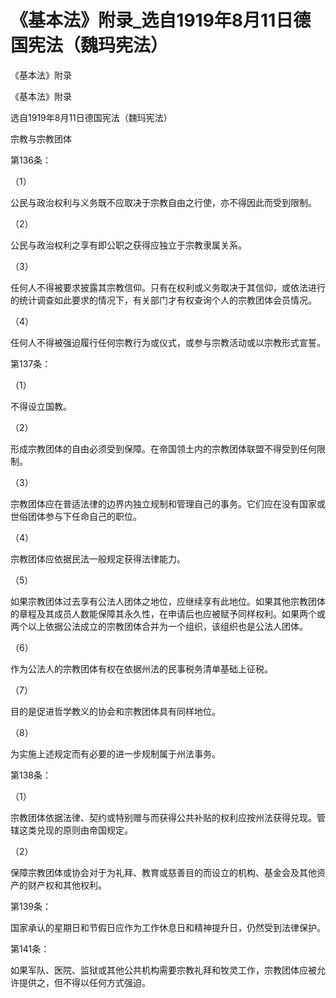 # 《基本法》附录_选自1919年8月11日德国宪法（魏玛宪法）

《基本法》附录

《基本法》附录

选自1919年8月11日德国宪法（魏玛宪法）

宗教与宗教团体

第136条：

（1）

公民与政治权利与义务既不应取决于宗教自由之行使，亦不得因此而受到限制。

（2）

公民与政治权利之享有即公职之获得应独立于宗教隶属关系。

（3）

任何人不得被要求披露其宗教信仰。只有在权利或义务取决于其信仰，或依法进行的统计调查如此要求的情况下，有关部门才有权查询个人的宗教团体会员情况。

（4）

任何人不得被强迫履行任何宗教行为或仪式，或参与宗教活动或以宗教形式宣誓。

第137条：

（1）

不得设立国教。

（2）

形成宗教团体的自由必须受到保障。在帝国领土内的宗教团体联盟不得受到任何限制。

（3）

宗教团体应在普适法律的边界内独立规制和管理自己的事务。它们应在没有国家或世俗团体参与下任命自己的职位。

（4）

宗教团体应依据民法一般规定获得法律能力。

（5）

如果宗教团体过去享有公法人团体之地位，应继续享有此地位。如果其他宗教团体的章程及其成员人数能保障其永久性，在申请后也应被赋予同样权利。如果两个或两个以上依据公法成立的宗教团体合并为一个组织，该组织也是公法人团体。

（6）

作为公法人的宗教团体有权在依据州法的民事税务清单基础上征税。

（7）

目的是促进哲学教义的协会和宗教团体具有同样地位。

（8）

为实施上述规定而有必要的进一步规制属于州法事务。

第138条：

（1）

宗教团体依据法律、契约或特别赠与而获得公共补贴的权利应按州法获得兑现。管辖这类兑现的原则由帝国规定。

（2）

保障宗教团体或协会对于为礼拜、教育或慈善目的而设立的机构、基金会及其他资产的财产权和其他权利。

第139条：

国家承认的星期日和节假日应作为工作休息日和精神提升日，仍然受到法律保护。

第141条：

如果军队、医院、监狱或其他公共机构需要宗教礼拜和牧灵工作，宗教团体应被允许提供之，但不得以任何方式强迫。